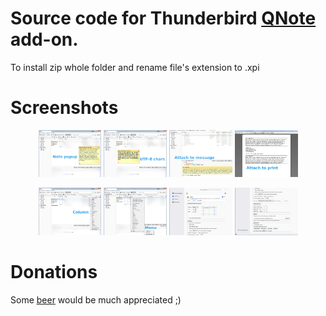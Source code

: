 # Source code for Thunderbird [QNote](https://addons.thunderbird.net/en-US/thunderbird/addon/qnote/) add-on.

To install zip whole folder and rename file's extension to .xpi

# Screenshots

<p align="center" width="100%">
<img width="20%" src="thunderbird.net/screenshots/note.jpg" alt="Note popup">
<img width="20%" src="thunderbird.net/screenshots/utf8chars.jpg" alt="UTF-8 chars">
<img width="20%" src="thunderbird.net/screenshots/attach_message.jpg" alt="Attach to message">
<img width="20%" src="thunderbird.net/screenshots/attach_print.jpg" alt="Attach to print">
</p>
<p align="center" width="100%">
<img width="20%" src="thunderbird.net/screenshots/column.jpg" alt="Column header">
<img width="20%" src="thunderbird.net/screenshots/menu.jpg" alt="Right click menu">
<img width="20%" src="thunderbird.net/screenshots/options1.jpg" alt="Options page 1">
<img width="20%" src="thunderbird.net/screenshots/options2.jpg" alt="Options page 2">
</p>

# Donations

Some [beer](https://www.paypal.com/cgi-bin/webscr?cmd=_s-xclick&hosted_button_id=CCFL84AMQKV4S&source=url) would be much appreciated ;)
